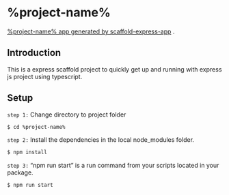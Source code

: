 # %project-name%

[%project-name% app generated by scaffold-express-app](https://github.com/saijeevanballa/express-generator) .

## Introduction

This is a express scaffold project to quickly get up and running with express js project using typescript.

## Setup

`step 1:` Change directory to project folder

```sh
$ cd %project-name%
```

`step 2:` Install the dependencies in the local node_modules folder.

```sh
$ npm install
```

`step 3:` “npm run start” is a run command from your scripts located in your package.

```sh
$ npm run start
```
